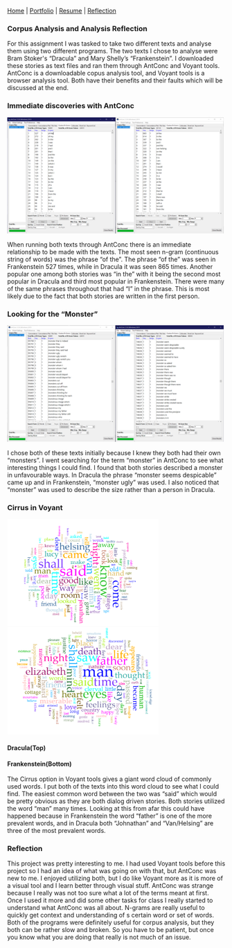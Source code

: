 [Home](index.md) | [Portfolio](portfolio.md) | [Resume](resume.md) | [Reflection](reflection.md) 

### Corpus Analysis and Analysis Reflection

For this assignment I was tasked to take two different texts and analyse them using two different programs. The two texts I chose to analyse were Bram Stoker's “Dracula” and Mary Shelly’s “Frankenstein”. I downloaded these stories as text files and ran them through AntConc and Voyant tools. AntConc is a downloadable copus analysis tool, and Voyant tools is a browser analysis tool. Both have their benefits and their faults which will be discussed at the end.

### Immediate discoveries with AntConc


<img src="Images/of the.PNG" alt="raster headshot" width="500"/>

When running both texts through AntConc there is an immediate relationship to be made with the texts. The most seen n-gram (continuous string of words) was the phrase “of the”. The phrase “of the” was seen in Frankenstein 527 times, while in Dracula it was seen 865 times. Another popular one among both stories was “in the” with it being the second most popular in Dracula and third most popular in Frankenstein. There were many of the same phrases throughout that had “I” in the phrase. This is most likely due to the fact that both stories are written in the first person. 

### Looking for the “Monster” 

<img src="Images/monster.PNG" alt="raster headshot" width="500"/>

I chose both of these texts initially because I knew they both had their own “monsters”. I went searching for the term “monster” in AntConc to see what interesting things I could find. I found that both stories described a monster in unfavourable ways. In Dracula the phrase “monster seems despicable” came up and in Frankenstein, “monster ugly” was used. I also noticed that “monster” was used to describe the size rather than a person in Dracula. 

### Cirrus in Voyant


<img src="Images/DraculaWords.png" alt="raster headshot" width="350"/> 

<img src="Images/FrankensteinWords.png" alt="raster headshot" width="350"/>

#### Dracula(Top)
#### Frankenstein(Bottom)


The Cirrus option in Voyant tools gives a giant word cloud of commonly used words. I put both of the texts into this word cloud to see what I could find. The easiest common word between the two was “said” which would be pretty obvious as they are both dialog driven stories. Both stories utilized the word “man” many times. Looking at this from afar this could have happened because in Frankenstein the word “father” is one of the more prevalent words, and in Dracula both “Johnathan” and “Van/Helsing” are three of the most prevalent words. 

### Reflection

This project was pretty interesting to me. I had used Voyant tools before this project so I had an idea of what was going on with that, but AntConc was new to me. I enjoyed utilizing both, but I do like Voyant more as it is more of a visual tool and I learn better through visual stuff. AntConc was strange because I really was not too sure what a lot of the terms meant at first. Once I used it more and did some other tasks for class I really started to understand what AntConc was all about. N-grams are really useful to quickly get context and understanding of s certain word or set of words. Both of the programs were definitely useful for corpus analysis, but they both can be rather slow and broken. So you have to be patient, but once you know what you are doing that really is not much of an issue. 

